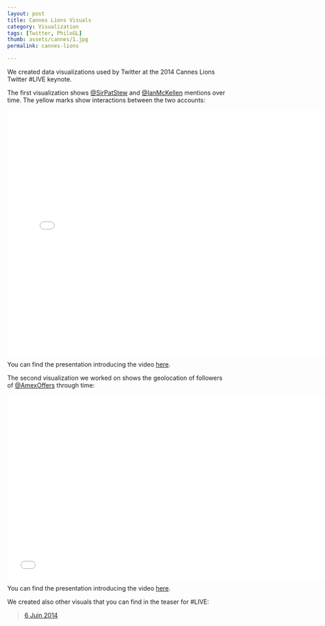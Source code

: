 ```yaml
---
layout: post
title: Cannes Lions Visuals
category: Visualization
tags: [Twitter, PhiloGL]
thumb: assets/cannes/1.jpg
permalink: cannes-lions

---
```


We created data visualizations used by Twitter at the 2014 Cannes Lions Twitter
\#LIVE keynote.

The first visualization shows
[@SirPatStew](https://twitter.com/sirpatstew) and
[@IanMcKellen](https://twitter.com/ianmckellen) mentions over time. The
yellow marks show interactions between the two accounts:

<iframe width="750" height="563" src="//www.youtube.com/embed/CPX1DeDi0Us?rel=0&amp;controls=0&amp;showinfo=0" frameborder="0" allowfullscreen="true">
</iframe>

You can find the presentation introducing the video [here](https://www.youtube.com/watch?v=n2EPHfUf33g#t=20m).

The second visualization we worked on shows the geolocation of followers
of [@AmexOffers](https://twitter.com/amexoffers) through time:

<iframe width="750" height="422" src="//www.youtube.com/embed/ofG4WtAOrdE?rel=0&amp;controls=0&amp;showinfo=0" frameborder="0" allowfullscreen="true">
</iframe>

You can find the presentation introducing the video [here](https://www.youtube.com/watch?v=n2EPHfUf33g#t=16m50s).

We created also other visuals that you can find in the teaser for #LIVE:

<blockquote class="twitter-tweet" lang="fr">
<a href="https://twitter.com/TwitterAds/statuses/474900574987505664">6 Juin 2014
</a>
</blockquote>

<script async="true" src="//platform.twitter.com/widgets.js" charset="utf-8">
</script>

